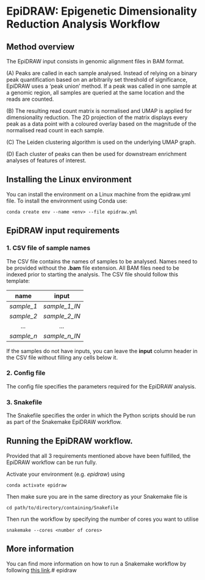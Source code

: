 # EpiDRAW: Epigenetic Dimensionality Reduction Analysis Workflow

## Method overview
The EpiDRAW input consists in genomic alignment files in BAM format.

(A) Peaks are called in each sample analysed. Instead of relying on a binary peak quantification based on an arbitrarily set threshold of significance, EpiDRAW uses a ‘peak union’ method. If a peak was called in one sample at a genomic region, all samples are queried at the same location and the reads are counted.

(B) The resulting read count matrix is normalised and UMAP is applied for dimensionality reduction. The 2D projection of the matrix displays every peak as a data point with a coloured overlay based on the magnitude of the normalised read count in each sample.

(C) The Leiden clustering algorithm is used on the underlying UMAP graph.

(D) Each cluster of peaks can then be used for downstream enrichment analyses of features of interest.


## Installing the Linux environment
You can install the environment on a Linux machine from the epidraw.yml file. To install the environment using Conda use:

```
conda create env --name <env> --file epidraw.yml
```

## EpiDRAW input requirements
### 1. CSV file of sample names
The CSV file contains the names of samples to be analysed. Names need to be provided without the __.bam__ file extension. All BAM files need to be indexed prior to starting the analysis. The CSV file should follow this template:

| __name__ | __input__ |
| :--------: | :---------: |
| _sample_1_ | _sample_1_IN_ |
| _sample_2_ | _sample_2_IN_ |
| _..._ | _..._ |
| _sample_n_ | _sample_n_IN_ |

If the samples do not have inputs, you can leave the __input__ column header in the CSV file without filling any cells below it.

### 2. Config file
The config file specifies the parameters required for the EpiDRAW analysis.

### 3. Snakefile
The Snakefile specifies the order in which the Python scripts should be run as part of the Snakemake EpiDRAW workflow.

## Running the EpiDRAW workflow.
Provided that all 3 requirements mentioned above have been fulfilled, the EpiDRAW workflow can be run fully.

Activate your environment (e.g. _epidraw_) using
```
conda activate epidraw
```
Then make sure you are in the same directory as your Snakemake file is
```
cd path/to/directory/containing/Snakefile
```
Then run the workflow by specifying the number of cores you want to utilise
```
snakemake --cores <number of cores>
```

## More information
You can find more information on how to run a Snakemake workflow by following [this link](https://snakemake.github.io/).# epidraw
